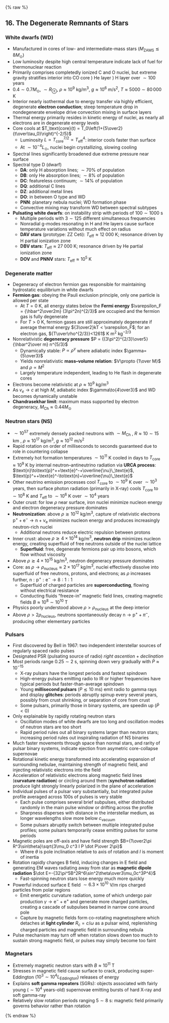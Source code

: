 {% raw %} 

<section markdown="1">

## 16. The Degenerate Remnants of Stars

### White dwarfs (WD)

* Manufactured in cores of low- and intermediate-mass stars ($M_\text{ZAMS}\lesssim8M_\odot$)
* Low luminosity despite high central temperature indicate lack of fuel for thermonuclear reaction
* Primarily comprises completedly ionized C and O nuclei, but extreme gravity stratifies interior into CO core ) He layer ) H layer over $\sim100$ years
* $0.4\sim0.7M_\odot$, $\sim R_\oplus$, $\rho\approx10^9$ kg/m$^3$, $g\approx 10^6$ m/s$^2$, $T\approx5000\sim80\,000$ K
* Interior nearly isothermal due to energy transfer via highly efficient, degenerate **electron conduction**; steep temperature drop in nondegenerate envelope drive convection mixing in surface layers 
* Thermal energy primarily resides in kinetic energy of nuclei, as nearly all electrons are in degenerate energy levels
* Core cools at $T_\text{core}(t) = T_0\left(1+{5\over2}{t\over\tau_0}\right)^{-2/5}$
  * Luminosity $L\propto T_\text{core}^{7/2} \propto T_\text{eff}^4$: interior cools faster than surface
  * At $\sim10^{-4}L_\odot$, nuclei begin crystallizing, slowing cooling
* Spectral lines significantly broadened due extreme pressure near surface
* Spectral type D (dwarf)
  * **DA**: only H absorption lines; $\sim70\%$ of population
  * **DB**: only He absorption lines; $\sim8\%$ of population
  * **DC**: featureless continuum; $\sim14\%$ of population
  * **DQ**: additional C lines
  * **DZ**: additional metal lines
  * **DO**: in between O type and WD
  * **PNN**: planetary nebula nuclei; WD formation phase
  * Convective mixing may transform WD between spectral subtypes
* **Pulsating white dwarfs**: on instability strip with periods of $100\sim1000$ s  
  * Multiple periods with $3\sim125$ different simultaneous frequencies
  * Nonradial g-modes resonating in H and He layers cause surface temperature variations without much effect on radius
  * **DAV stars** (prototype: ZZ Ceti): $T_\text{eff}\approx12\;000$ K; resonance driven by H partial ionization zone
  * **DBV stars**: $T_\text{eff}\approx27\;000$ K; resonance driven by He partial ionization zone
  * **DOV** and **PNNV** stars: $T_\text{eff}\approx10^5$ K

### Degenerate matter

* Degeneracy of electron fermion gas responsible for maintaining hydrostatic equilibrium in white dwarfs
* **Fermion gas**: obeying the Pauli exclusion principle, only one particle is allowed per state
  * At $T = 0$ K, all energy states below the **Fermi energy** $\varepsilon_F = {\hbar^2\over2m} (3\pi^2n)^{2/3}$ are occupied and the fermion gas is fully degenerate
  * For $T > 0$ K, fermion gases are still approximately degenerate if average thermal energy ${3\over2}kT < \varepsilon_F$; for an electron gas, ${T\over\rho^{2/3}}<1261$ K m$^2$ kg$^{-2/3}$
* Nonrelativistic **degeneracy pressure** $P = {(3\pi^2)^{2/3}\over5} {\hbar^2\over m} n^{5/3}$
  * Dynamically stable: $P\propto \rho^\gamma$ where adiabatic index $\gamma={5\over3}$
  * Yields nonrelativistic **mass–volume relation**: $V\propto {1\over M}$ and $\rho\propto M^2$
  * Largely temperature independent, leading to He flash in degenerate cores
* Electrons become relativistic at $\rho\approx10^9$ kg/m$^3$
* As $v_e\to c$ at high $M$, adiabatic index $\gamma\to{4\over3}$ and WD becomes dynamically unstable
* **Chandrasekhar limit**: maximum mass supported by electron degeneracy, $M_\text{Ch}\approx0.44M_\odot$

### Neutron stars (NS)

* $\sim10^{57}$ extremely densely packed neutrons with $\sim M_\text{Ch}$ , $R\approx10\sim15$ km , $\rho\approx10^{17}$ kg/m$^3$, $g\approx10^{12}$ m/s$^2$
* Rapid rotation on order of milliseconds to seconds guaranteed due to role in countering collapse
* Extremely hot formation temperatures $\sim10^{11}$ K cooled in days to $T_\text{core}\approx 10^9$ K by internal neutron–antineutrino radiation via **URCA process**: $\text{n}\to\text{p}^++\text{e}^-+\overline{\nu}\_\text{e}$, $\text{p}^++\text{e}^-\to\text{n}+\overline{\nu}\_\text{e}$
* Other neutrino emission processes cool $T_\text{core}$ to $\sim10^9$ K over $\sim10^3$ years, then surface photon radiation (primarily in X-ray) cools $T_\text{core}$ to $\sim10^8$ K and $T_\text{eff}$ to $\sim10^6$ K over $\sim10^4$ years
* Outer crust: for low $\rho$ near surface, iron nuclei minimize nucleon energy and electron degeneracy pressure dominates
* **Neutronization**: above $\rho\gtrsim10^{12}$ kg/m$^3$, capture of relativistic electrons $\text{p}^++\text{e}^-\to\text{n}+\nu_\text{e}$ minimizes nucleon energy and produces increasingly neutron-rich nuclei
  * Additional neutrons reduce electric repulsion between protons
* Inner crust: above $\rho\gtrsim4\times10^{14}$ kg/m$^3$, **neutron drip** minimizes nucleon energy, creating superfluid of free neutrons outside of the nuclei lattice
  * **Superfluid**: free, degenerate fermions pair up into bosons, which flow without viscosity
* Above $\rho\gtrsim4\times10^{15}$ kg/m$^3$, neutron degeneracy pressure dominates
* Core: as  $\rho\to\rho_\text{nucleus}\approx2\times10^{17}$ kg/m$^3$, nuclei effectively dissolve into superfluid of free neutrons, protons, and electrons; as $\rho$ increases further, $\text{n}:\text{p}^+:\text{e}^-\to8:1:1$
  * Superfluid of charged particles are **superconducting**, flowing without electrical resistance
  * Conducting fluids “freeze-in” magnetic field lines, creating magnetic fields $B\approx10^8\sim10^{10}$ T
* Physics poorly understood above $\rho>\rho_\text{nucleus}$ at the deep interior
* Above $\rho>2\rho_\text{nucleus}$, neutrons spontaneously decay $\text{n}\to\text{p}^++\pi^-$, producing other elementary particles

### Pulsars

* First discovered by Bell in 1967: two independent interstellar sources of regularly spaced radio pulses
* Designated PSR (pulsating source of radio) *right ascention* + *declination*
* Most periods range $0.25\sim2$ s, spinning down very gradually with ${\dot P}\approx10^{-15}$ 
  * X-ray pulsars have the longest periods and fastest spindown
  * High-energy pulsars emitting radio to IR or higher frequencies have typical periods but faster-than-average spindown
  * Young **millisecond pulsars** ($P\lesssim10$ ms) emit radio to gamma rays and display **glitches**: periods abruptly spinup every several years, possibly from crust shrinking, or separation of core from crust
  * Some pulsars, primarily those in binary systems, are speedin up ($\dot P<0$)
* Only explainable by rapidly rotating neutron stars
  * Oscillation modes of white dwarfs are too long and oscillation modes of neutron stars are too short
  * Rapid period rules out all binary systems larger than neutron stars; increasing period rules out inspiraling radiation of NS binaries
* Much faster movements through space than normal stars, and rarity of pulsar binary systems, indicate ejection from asymetric core-collapse supernovae
* Rotational kinetic energy transformed into accelerating expansion of surrounding nebulae, maintaining strength of magnetic field, and injecting relativistic electrons into the field
* Acceleration of relativistic electrons along magnetic field lines (**curvature radiation**) or circling around them (**synchotron radiation**) produce light strongly linearly polarized in the plane of acceleration
* Individual pulses of a pulsar vary substantially, but integrated pulse profile averaged across 100s of pulses is very stable
  * Each pulse comprises several brief subpulses, either distributed randomly in the main pulse window or drifting across the profile
  * Sharpness disperses with distance in the interstellar medium, as longer wavelengths slow more below $c_\text{vacuum}$
  * Some pulsars abruptly switch between multiple integrated pulse profiles; some pulsars temporarily cease emitting pulses for some periods
* Magnetic poles are off-axis and have field strength $B={1\over2\pi R^3\sin\theta}\sqrt{3\mu_0 c^3 I P \dot P\over 2\pi}$
  * Where $\theta$ is pole inclination relative to axis of rotation and $I$ is moment of inertia
* Rotation rapidly changes B field, inducing changes in E field and generating EM waves radiating away from star as **magnetic dipole radiation** $\dot E=-{32\pi^5B^2R^6\sin^2\theta\over3\mu_0c^3P^4}$
  * Fast-spinning neutron stars lose energy much more quickly
* Powerful induced surface E field $\sim6.3\times10^{10}$ V/m rips charged particles from polar regions
  * Emit energetic curvature radiation, some of which undergo pair production $\gamma\to\text{e}^-+\text{e}^+$ and generate more charged particles, creating a cascade of subpulses beamed in narrow cone around pole
  * Capture by magnetic fields form co-rotating magnetosphere which detaches at **light cylinder** $R_c=c/\omega$ as a pulsar wind, replenishing charged particles and magnetic field in surrounding nebula
* Pulse mechanism may turn off when rotation slows down too much to sustain strong magnetic field, or pulses may simply become too faint

### Magnetars

* Extremely magnetic neutron stars with $B\approx10^{11}$ T
* Stresses in magnetic field cause surface to crack, producing super-Eddington ($10^3\sim10^4L_\text{Eddington}$) releases of energy
* Explains **soft gamma repeaters** (SGRs): objects associated with fairly young ($\sim10^4$ years-old) supernovae emitting bursts of hard X-ray and soft gamma-ray
* Relatively slow rotation periods ranging $5\sim8$ s: magnetic field primarily governs behavior rather than rotation

</section>

{% endraw %}
